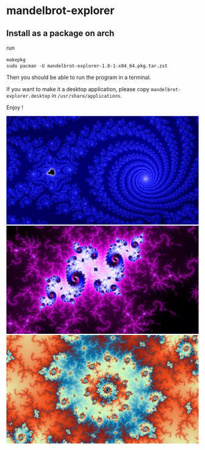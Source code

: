 # mandelbrot-explorer

## Install as a package on arch

run 
```shell
makepkg
sudo pacman -U mandelbrot-explorer-1.0-1-x84_64.pkg.tar.zst
```

Then you should be able to run the program in a terminal.

If you want to make it a desktop application, please copy `mandelbrot-explorer.desktop`
in `/usr/share/applications`.

Enjoy !


[img1]: images/mandelbrot1.png
[img2]: images/mandelbrot2.png
[img3]: images/mandelbrot3.png

![what mandelbrot can look like when you zoom in][img1]
![what mandelbrot can look like when you zoom in][img2]
![what mandelbrot can look like when you zoom in][img3]
